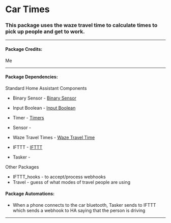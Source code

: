 # Car Times

### This package uses the waze travel time to calculate times to pick up people and get to work.

<hr --- </hr> 

<h4 align="left">Package Credits:</h4>

Me

<hr --- </hr>

<h4 align="left">Package Dependencies:</h4>

Standard Home Assistant Components

* Binary Sensor - [Binary Sensor](https://www.home-assistant.io/components/binary_sensor.template/)

* Input Boolean - [Input Boolean](https://www.home-assistant.io/components/input_boolean/)

* Timer - [Timers](https://www.home-assistant.io/components/timer/) 

* Sensor - []()

* Waze Travel Times - [Waze Travel Time](https://www.home-assistant.io/components/sensor.waze_travel_time/)

* IFTTT - [IFTTT](https://www.home-assistant.io/components/ifttt/)
* Tasker - []() 


Other Packages

* IFTTT_hooks - to accept/process webhooks
* Travel      - guess of what modes of travel people are using

<h4 align="left">Package Automations:</h4>

* When a phone connects to the car bluetooth, Tasker sends to IFTTT which sends a webhook to HA saying that the person is driving

<hr --- </hr>